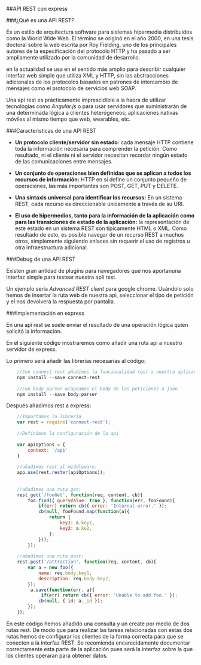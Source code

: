 ##API REST con express

###¿Qué es una API REST?

Es un estilo de arquitectura software para sistemas hipermedia distribuidos como la World Wide Web. El término se originó en el año 2000, en una tesis doctoral sobre la web escrita por Roy Fielding, uno de los principales autores de la especificación del protocolo HTTP y ha pasado a ser ampliamente utilizado por la comunidad de desarrollo.

en la actualidad se usa en el sentido más amplio para describir cualquier interfaz web simple que utiliza XML y HTTP, sin las abstracciones adicionales de los protocolos basados en patrones de intercambio de mensajes como el protocolo de servicios web SOAP.

Una api rest es prácticamente imprescidible a la haora de utilizar tecnologías como *Angular.js* o para usar servidores que suministrarán de una determinada lógica a clientes heterógeneos; aplicaciones nativas móviles al mismo tiempo que web, wearables, etc.

###Caracteristicas de una API REST

* **Un protocolo cliente/servidor sin estado:** cada mensaje HTTP contiene toda la información necesaria para comprender la petición. Como resultado, ni el cliente ni el servidor necesitan recordar ningún estado de las comunicaciones entre mensajes. 

* **Un conjunto de operaciones bien definidas que se aplican a todos los recursos de información:** HTTP en sí define un conjunto pequeño de operaciones, las más importantes son POST, GET, PUT y DELETE.

* **Una sintaxis universal para identificar los recursos:** En un sistema REST, cada recurso es direccionable únicamente a través de su URI.


* **El uso de hipermedios, tanto para la información de la aplicación como para las transiciones de estado de la aplicación:** la representación de este estado en un sistema REST son típicamente HTML o XML. Como resultado de esto, es posible navegar de un recurso REST a muchos otros, simplemente siguiendo enlaces sin requerir el uso de registros u otra infraestructura adicional.



###Debug de una API REST

Existen gran antidad de plugins para navegadores que nos aportanuna interfaz simple para testear nuestra apli rest.

Un ejemplo sería *Advanced REST client* para google chrome. Usándolo solo hemos de insertar la ruta web de nuestra api, seleccionar el tipo de petición y el nos devolverá la respuesta por pantalla.

###Implementación en express

En una api rest se suele enviar el resultado de una operación lógica quien solicitó la información. 

En el siguiente código mostraremos como añadir una ruta api a nuestro servidor de express.

Lo primero será añadir las librerias necesarias al código:

```javascript
    //Con connect rest añadimos la funcionalidad rest a nuestra aplicación.
    npm install --save connect-rest
    
    //Con body parser wrapeamos el body de las peticiones a json
    npm install --save body-parser

```

    
Después añadimos rest a express:

```javascript
    //Importamos la librería
    var rest = require('connect-rest');
    
    //Definimos la configuración de la api
    
    var apiOptions = {
        context: '/api'
    }
    
    //añadimos rest al middleware:
    app.use(rest.rester(apiOptions));
    
    
    //añadimos una ruta get:
    rest.get('/fooGet', function(req, content, cb){
        foo.find({ queryValue: true }, function(err, fooFound){
            if(err) return cb({ error: 'Internal error.' });
            cb(null, fooFound.map(function(a){
                return {
                    key1: a.key1,
                    key2: a.ke2,
                };
            }));
        });
    
    //añadimos una ruta post:
    rest.post('/attraction', function(req, content, cb){
        var a = new foo({
            name: req.body.key1,
            description: req.body.key2,
        });
         a.save(function(err, a){
             if(err) return cb({ error: 'Unable to add foo.' });
            cb(null, { id: a._id });
        });
    });
```

En este código hemos añadido una consulta y un create por medio de dos rutas rest. De modo que para realizar las tareas relacionadas con estas dos rutas hemos de configurar los clientes de la forma correcta para que se conecten a la interfaz REST. Se recomienda encarecidamente documentar correctamente esta parte de la aplicación pues será la interfaz sobre la que los clientes operaran para obtener datos.

    
